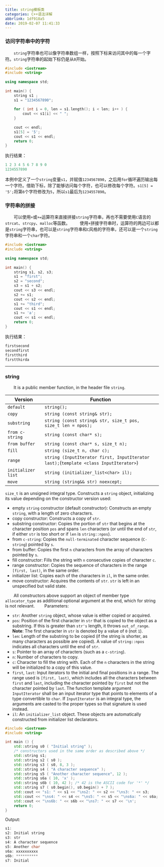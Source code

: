 ```yaml
---
title: string模板类
categories: C++语法详解
abbrlink: 1df918a5
date: 2019-02-07 11:41:33
---
```

### 访问字符串中的字符

&emsp;&emsp;`string`字符串也可以像字符串数组一样，按照下标来访问其中的每一个字符。`string`字符串的起始下标仍是从`0`开始。<!--more-->

``` cpp
#include <iostream>
#include <string>
​
using namespace std;
​
int main() {
    string s1 ;
    s1 = "1234567890";
​
    for ( int i = 0, len = s1.length(); i < len; i++ ) {
        cout << s1[i] << " ";
    }
​
    cout << endl;
    s1[5] = '5';
    cout << s1 << endl;
    return 0;
}
```

执行结果：

``` cpp
1 2 3 4 5 6 7 8 9 0
1234557890
```

本例中定义了一个`string`变量`s1`，并赋值`1234567890`，之后用`for`循环遍历输出每一个字符。借助下标，除了能够访问每个字符，也可以修改每个字符。`s1[5] = '5';`将第`6`个字符修改为`5`，所以`s1`最后为`1234557890`。

### 字符串的拼接

&emsp;&emsp;可以使用`+`或`+=`运算符来直接拼接`string`字符串，再也不需要使用`C`语言的`strcat`、`strcpy`、`malloc`等函数。
&emsp;&emsp;使用`+`拼接字符串时，运算符的两边可以都是`string`字符串，也可以是`string`字符串和`C`风格的字符串，还可以是一个`string`字符串和一个`char`字符。

``` cpp
#include <iostream>
#include <string>
​
using namespace std;
​
int main() {
    string s1, s2, s3;
    s1 = "first";
    s2 = "second";
    s3 = s1 + s2;
    cout << s3 << endl;
    s2 += s1;
    cout << s2 << endl;
    s1 += "third";
    cout << s1 << endl;
    s1 += 'a';
    cout << s1 << endl;
    return 0;
}
```

执行结果：

``` cpp
firstsecond
secondfirst
firstthird
firstthirda
```

---

### string

&emsp;&emsp;It is a public member function, in the header file `string`.

Version            | Function
-------------------|---------
`default`          | `string();`
`copy`             | `string (const string& str);`
`substring`        | `string (const string& str, size_t pos, size_t len = npos);`
`from c-string`    | `string (const char* s);`
`from buffer`      | `string (const char* s, size_t n);`
`fill`             | `string (size_t n, char c);`
`range`            | `string (InputIterator first, InputIterator last);`(`template <class InputIterator>`)
`initializer list` | `string (initializer_list<char> il);`
`move`             | `string (string&& str) noexcept;`

`size_t` is an unsigned integral type. Constructs a `string` object, initializing its value depending on the constructor version used:

- empty `string` constructor (default constructor): Constructs an empty `string`, with a length of zero characters.
- copy constructor: Constructs a copy of `str`.
- substring constructor: Copies the portion of `str` that begins at the character position `pos` and spans `len` characters (or until the end of `str`, if either `str` is too short or if `len` is `string::npos`).
- from `c-string`: Copies the `null-terminated` character sequence (`C-string`) pointed by `s`.
- from buffer: Copies the first `n` characters from the array of characters pointed by `s`.
- fill constructor: Fills the string with `n` consecutive copies of character `c`.
- range constructor: Copies the sequence of characters in the range `[first, last)`, in the same order.
- initializer list: Copies each of the characters in `il`, in the same order.
- move constructor: Acquires the contents of `str`. `str` is left in an unspecified but valid state.

&emsp;&emsp;All constructors above support an object of member type `allocator_type` as additional optional argument at the end, which for string is not relevant.
&emsp;&emsp;Parameters:

- `str`: Another `string` object, whose value is either copied or acquired.
- `pos`: Position of the first character in `str` that is copied to the object as a substring. If this is greater than `str's` length, it throws `out_of_range`. **Note**: The first character in `str` is denoted by a value of `0` (not `1`).
- `len`: Length of the substring to be copied (if the string is shorter, as many characters as possible are copied). A value of `string::npos` indicates all characters until the end of `str`.
- `s`: Pointer to an array of characters (such as a `c-string`).
- `n`: Number of characters to copy.
- `c`: Character to fill the string with. Each of the `n` characters in the string will be initialized to a copy of this value.
- `first`, `last`: Input iterators to the initial and final positions in a range. The range used is `[first, last)`, which includes all the characters between `first` and `last`, including the character pointed by `first` but not the character pointed by `last`. The function template argument `InputIterator` shall be an input iterator type that points to elements of a type convertible to `char`. If `InputIterator` is an integral type, the arguments are casted to the proper types so that signature is used instead.
- `il`: An `initializer_list` object. These objects are automatically constructed from initializer list declarators.

``` cpp
#include <iostream>
#include <string>
​
int main () {
    std::string s0 ( "Initial string" );
    /* constructors used in the same order as described above */
    std::string s1;
    std::string s2 ( s0 );
    std::string s3 ( s0, 8, 3 );
    std::string s4 ( "A character sequence" );
    std::string s5 ( "Another character sequence", 12 );
    std::string s6a ( 10, 'x' );
    std::string s6b ( 10, 42 ); /* 42 is the ASCII code for '*' */
    std::string s7 ( s0.begin(), s0.begin() + 7 );
    std::cout << "s1: " << s1 << "\ns2: " << s2 << "\ns3: " << s3;
    std::cout << "\ns4: " << s4 << "\ns5: " << s5 << "\ns6a: " << s6a;
    std::cout << "\ns6b: " << s6b << "\ns7: " << s7 << '\n';
    return 0;
}
```

Output:

``` cpp
s1:
s2: Initial string
s3: str
s4: A character sequence
s5: Another char
s6a: xxxxxxxxxx
s6b: **********
s7: Initial
```